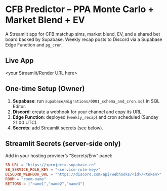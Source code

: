 # CFB Predictor – PPA Monte Carlo + Market Blend + EV

A Streamlit app for CFB matchup sims, market blend, EV, and a shared bet board backed by Supabase. Weekly recap posts to Discord via a Supabase Edge Function and `pg_cron`.

## Live App
<your Streamlit/Render URL here>

## One-time Setup (Owner)

1. **Supabase**: run `supabase/migrations/0001_schema_and_cron.sql` in SQL Editor.
2. **Discord**: create a webhook for your channel and copy its URL.
3. **Edge Function**: deployed (`weekly_recap`) and cron scheduled (Sunday 21:00 UTC).
4. **Secrets**: add Streamlit secrets (see below).

## Streamlit Secrets (server-side only)

Add in your hosting provider’s “Secrets/Env” panel:

```toml
SB_URL = "https://<project>.supabase.co"
SB_SERVICE_ROLE_KEY = "<service-role-key>"
DISCORD_WEBHOOK_URL = "https://discord.com/api/webhooks/<id>/<token>"
ROOM = "room-name"
BETTORS = ["name1","name2","name3"]
